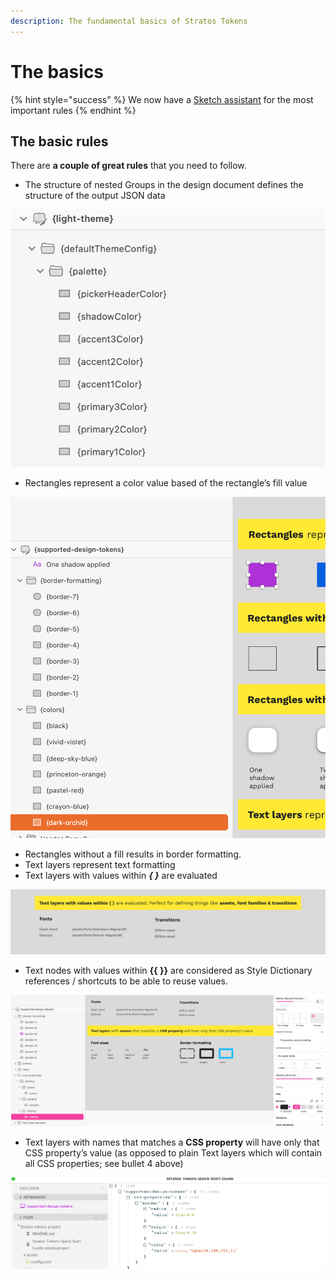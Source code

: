 ```yaml
---
description: The fundamental basics of Stratos Tokens
---
```


# The basics

{% hint style="success" %}
We now have a [Sketch assistant](https://www.sketch.com/extensions/assistants/stratos-tokens-assistant/) for the most important rules
{% endhint %}

## The basic rules

There are **a couple of great rules** that you need to follow.

* The structure of nested Groups in the design document defines the structure of the output JSON data

![](../.gitbook/assets/cleanshot-2021-04-06-at-09.18.33-2x%20%281%29.png)



* Rectangles represent a color value based of the rectangle’s fill value

![](../.gitbook/assets/cleanshot-2021-04-06-at-09.19.38-2x.png)

* Rectangles without a fill results in border formatting.
* Text layers represent text formatting
* Text layers with values within _**{ }**_ are evaluated

![](../.gitbook/assets/cleanshot-2021-04-06-at-09.21.32-2x.png)

* Text nodes with values within **{{ }}** are considered as Style Dictionary references / shortcuts to be able to reuse values. 

![Here we have different border formatting values such as radius, weight and color](../.gitbook/assets/ska-rmavbild-2021-04-14-kl.-10.35.56.png)

* Text layers with names that matches a **CSS property** will have only that CSS property’s value \(as opposed to plain Text layers which will contain all CSS properties; see bullet 4 above\)

![How this looks in code](../.gitbook/assets/ska-rmavbild-2021-04-14-kl.-10.37.38.png)

